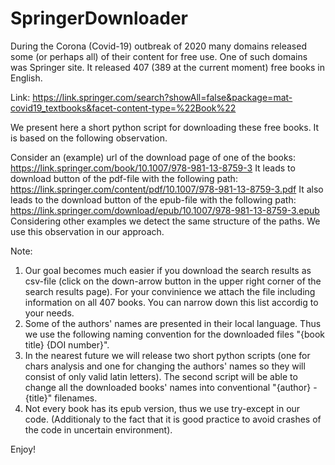 # SpringerDownloader

During the Corona (Covid-19) outbreak of 2020 many domains released some (or perhaps all) of their content for free use.
One of such domains was Springer site. It released 407 (389 at the current moment) free books in English.

Link: https://link.springer.com/search?showAll=false&package=mat-covid19_textbooks&facet-content-type=%22Book%22

We present here a short python script for downloading these free books. It is based on the following observation.

Consider an (example) url of the download page of one of the books:
  https://link.springer.com/book/10.1007/978-981-13-8759-3
It leads to download button of the pdf-file with the following path:
  https://link.springer.com/content/pdf/10.1007/978-981-13-8759-3.pdf
It also leads to the download button of the epub-file with the following path:
  https://link.springer.com/download/epub/10.1007/978-981-13-8759-3.epub
Considering other examples we detect the same structure of the paths.
We use this observation in our approach.

Note:
1. Our goal becomes much easier if you download the search results as csv-file (click on the down-arrow button in the upper right corner of the search results page). For your convinience we attach the file including information on all 407 books.
You can narrow down this list accordig to your needs.
2. Some of the authors' names are presented in their local language. Thus we use the following naming convention for the downloaded files "{book title} {DOI number}".
3. In the nearest future we will release two short python scripts (one for chars analysis and one for changing the authors' names so they will consist of only valid latin letters). The second script will be able to change all the downloaded books' names into conventional "{author} - {title}" filenames.
4. Not every book has its epub version, thus we use try-except in our code. (Additionaly to the fact that it is good practice to avoid crashes of the code in uncertain environment).

Enjoy!
